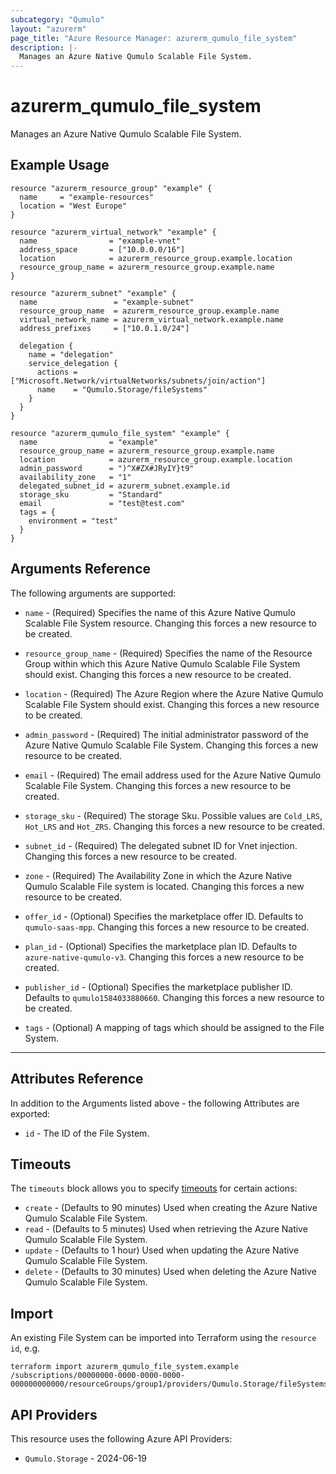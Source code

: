 ```yaml
---
subcategory: "Qumulo"
layout: "azurerm"
page_title: "Azure Resource Manager: azurerm_qumulo_file_system"
description: |-
  Manages an Azure Native Qumulo Scalable File System.
---
```


# azurerm_qumulo_file_system

Manages an Azure Native Qumulo Scalable File System.

## Example Usage

```hcl
resource "azurerm_resource_group" "example" {
  name     = "example-resources"
  location = "West Europe"
}

resource "azurerm_virtual_network" "example" {
  name                = "example-vnet"
  address_space       = ["10.0.0.0/16"]
  location            = azurerm_resource_group.example.location
  resource_group_name = azurerm_resource_group.example.name
}

resource "azurerm_subnet" "example" {
  name                 = "example-subnet"
  resource_group_name  = azurerm_resource_group.example.name
  virtual_network_name = azurerm_virtual_network.example.name
  address_prefixes     = ["10.0.1.0/24"]

  delegation {
    name = "delegation"
    service_delegation {
      actions = ["Microsoft.Network/virtualNetworks/subnets/join/action"]
      name    = "Qumulo.Storage/fileSystems"
    }
  }
}

resource "azurerm_qumulo_file_system" "example" {
  name                = "example"
  resource_group_name = azurerm_resource_group.example.name
  location            = azurerm_resource_group.example.location
  admin_password      = ")^X#ZX#JRyIY}t9"
  availability_zone   = "1"
  delegated_subnet_id = azurerm_subnet.example.id
  storage_sku         = "Standard"
  email               = "test@test.com"
  tags = {
    environment = "test"
  }
}
```

## Arguments Reference

The following arguments are supported:

* `name` - (Required) Specifies the name of this Azure Native Qumulo Scalable File System resource. Changing this forces a new resource to be created.

* `resource_group_name` - (Required) Specifies the name of the Resource Group within which this Azure Native Qumulo Scalable File System should exist. Changing this forces a new resource to be created.

* `location` - (Required) The Azure Region where the Azure Native Qumulo Scalable File System should exist. Changing this forces a new resource to be created.

* `admin_password` - (Required) The initial administrator password of the Azure Native Qumulo Scalable File System. Changing this forces a new resource to be created.

* `email` - (Required) The email address used for the Azure Native Qumulo Scalable File System. Changing this forces a new resource to be created.

* `storage_sku` - (Required) The storage Sku. Possible values are `Cold_LRS`, `Hot_LRS` and `Hot_ZRS`. Changing this forces a new resource to be created.

* `subnet_id` - (Required) The delegated subnet ID for Vnet injection. Changing this forces a new resource to be created.

* `zone` - (Required) The Availability Zone in which the Azure Native Qumulo Scalable File system is located. Changing this forces a new resource to be created.

* `offer_id` - (Optional) Specifies the marketplace offer ID. Defaults to `qumulo-saas-mpp`. Changing this forces a new resource to be created.

* `plan_id` - (Optional) Specifies the marketplace plan ID. Defaults to `azure-native-qumulo-v3`. Changing this forces a new resource to be created.

* `publisher_id` - (Optional) Specifies the marketplace publisher ID. Defaults to `qumulo1584033880660`. Changing this forces a new resource to be created.

* `tags` - (Optional) A mapping of tags which should be assigned to the File System.

---

## Attributes Reference

In addition to the Arguments listed above - the following Attributes are exported:

* `id` - The ID of the File System.

## Timeouts

The `timeouts` block allows you to specify [timeouts](https://developer.hashicorp.com/terraform/language/resources/configure#define-operation-timeouts) for certain actions:

* `create` - (Defaults to 90 minutes) Used when creating the Azure Native Qumulo Scalable File System.
* `read` - (Defaults to 5 minutes) Used when retrieving the Azure Native Qumulo Scalable File System.
* `update` - (Defaults to 1 hour) Used when updating the Azure Native Qumulo Scalable File System.
* `delete` - (Defaults to 30 minutes) Used when deleting the Azure Native Qumulo Scalable File System.

## Import

An existing File System can be imported into Terraform using the `resource id`, e.g.

```shell
terraform import azurerm_qumulo_file_system.example /subscriptions/00000000-0000-0000-0000-000000000000/resourceGroups/group1/providers/Qumulo.Storage/fileSystems/example
```

## API Providers
<!-- This section is generated, changes will be overwritten -->
This resource uses the following Azure API Providers:

* `Qumulo.Storage` - 2024-06-19
